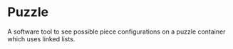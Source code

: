 # Puzzle
A software tool to see possible piece configurations on a puzzle container which uses linked lists.

